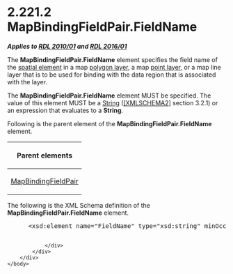 <html dir="LTR" xmlns:mshelp="http://msdn.microsoft.com/mshelp" xmlns:ddue="http://ddue.schemas.microsoft.com/authoring/2003/5" xmlns:xlink="http://www.w3.org/1999/xlink" xmlns:tool="http://www.microsoft.com/tooltip">
    <head>
        <meta http-equiv="Content-Type" content="text/html; CHARSET=utf-8"></meta>
        <meta name="save" content="history"></meta>
        <title>2.221.2 MapBindingFieldPair.FieldName</title>
        <xml>
            <mshelp:toctitle title="2.221.2 MapBindingFieldPair.FieldName"></mshelp:toctitle>
            <mshelp:rltitle title="[MS-RDL]: MapBindingFieldPair.FieldName"></mshelp:rltitle>
            <mshelp:keyword index="A" term="8f2eeed4-09de-4e9e-ad6f-18297c4026d4"></mshelp:keyword>
            <mshelp:attr name="DCSext.ContentType" value="open specification"></mshelp:attr>
            <mshelp:attr name="AssetID" value="8f2eeed4-09de-4e9e-ad6f-18297c4026d4"></mshelp:attr>
            <mshelp:attr name="TopicType" value="kbRef"></mshelp:attr>
            <mshelp:attr name="DCSext.Title" value="[MS-RDL]: MapBindingFieldPair.FieldName" />
        </xml>
    </head>
    <body>
        <div id="header">
            <h1 class="heading">2.221.2 MapBindingFieldPair.FieldName</h1>
        </div>
        <div id="mainSection">
            <div id="mainBody">
                <div id="allHistory" class="saveHistory"></div>
                <div id="sectionSection0" class="section" name="collapseableSection">
                    

<p><b><i>Applies to </i></b><a href="3428e690-a348-4ec7-8a6a-8efb42d2cdee.htm"><b><i>RDL 2010/01</i></b></a><b><i>
and </i></b><a href="52ce3983-2bfc-4e72-9359-42aaf5fe4509.htm"><b><i>RDL 2016/01</i></b></a></p>

<p>The <b>MapBindingFieldPair.FieldName</b> element specifies
the field name of the <a href="b2482b3f-74ab-4ca8-a9e5-c07955011743.htm#gt_b3b56eec-161d-4b39-ba40-58ab23498b8d">spatial
element</a> in a map <a href="b2482b3f-74ab-4ca8-a9e5-c07955011743.htm#gt_c2e17144-2268-49d2-ba7c-493771d529b1">polygon
layer</a>, a map <a href="b2482b3f-74ab-4ca8-a9e5-c07955011743.htm#gt_8cc76ec5-c7e5-4806-a701-4487f95363d0">point layer</a>,
or a map line layer that is to be used for binding with the data region that is
associated with the layer. </p>

<p>The <b>MapBindingFieldPair.FieldName</b> element MUST be
specified. The value of this element MUST be a <a href="1ed81ef3-a683-45e3-aaad-bd2bbe71bc3d.htm">String</a> (<a href="https://go.microsoft.com/fwlink/?LinkId=90610">[XMLSCHEMA2]</a> section
3.2.1) or an expression that evaluates to a <b>String</b>.</p>

<p>Following is the parent element of the <b>MapBindingFieldPair.FieldName</b>
element.</p>

<table>
 <thead>
  <tr>
   <th>
   <p>Parent elements</p>
   </th>
  </tr>
 </thead>
 <tr>
  <td>
  <p><a href="64af7990-ffa0-4603-97d5-0bacc4e18b0d.htm">MapBindingFieldPair</a></p>
  </td>
 </tr>
</table>

<p>The following is the XML Schema definition of the <b>MapBindingFieldPair.FieldName</b>
element.</p>

<dl>
<dd>
<div><pre> &lt;xsd:element name=&quot;FieldName&quot; type=&quot;xsd:string&quot; minOccurs=&quot;1&quot; /&gt;
  
</pre></div>
</dd></dl>


                </div>
            </div>
        </div>
    </body>
</html>